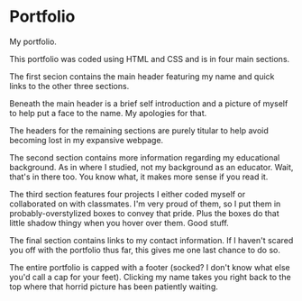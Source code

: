 # Portfolio
My portfolio.

This portfolio was coded using HTML and CSS and is in four main sections.  

The first secion contains the main header featuring my name and quick links to the other three sections.

Beneath the main header is a brief self introduction and a picture of myself to help put a face to the name.  My apologies for that.

The headers for the remaining sections are purely titular to help avoid becoming lost in my expansive webpage.

The second section contains more information regarding my educational background.  As in where I studied, not my background as an educator.  Wait, that's in there too.  You know what, it makes more sense if you read it.

The third section features four projects I either coded myself or collaborated on with classmates.  I'm very proud of them, so I put them in probably-overstylized boxes to convey that pride.  Plus the boxes do that little shadow thingy when you hover over them.  Good stuff.

The final section contains links to my contact information.  If I haven't scared you off with the portfolio thus far, this gives me one last chance to do so.

The entire portfolio is capped with a footer (socked? I don't know what else you'd call a cap for your feet).  Clicking my name takes you right back to the top where that horrid picture has been patiently waiting.
